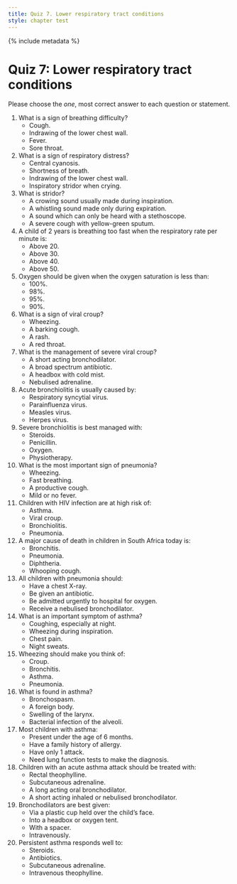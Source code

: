 ```yaml
---
title: Quiz 7. Lower respiratory tract conditions
style: chapter test
---
```


{% include metadata %}

# Quiz 7: Lower respiratory tract conditions

Please choose the *one*, most correct answer to each question or statement.

1.	What is a sign of breathing difficulty?
	-	Cough.
	+	Indrawing of the lower chest wall.
	-	Fever.
	-	Sore throat.
2.	What is a sign of respiratory distress?
	+	Central cyanosis.
	-	Shortness of breath.
	-	Indrawing of the lower chest wall.
	-	Inspiratory stridor when crying.
3.	What is stridor?
	+	A crowing sound usually made during inspiration.
	-	A whistling sound made only during expiration.
	-	A sound which can only be heard with a stethoscope.
	-	A severe cough with yellow-green sputum.
4.	A child of 2 years is breathing too fast when the respiratory rate per minute is:
	-	Above 20.
	-	Above 30.
	+	Above 40.
	-	Above 50.	
5.	Oxygen should be given when the oxygen saturation is less than:
	-	100%.
	-	98%.
	-	95%.
	+	90%.
6.	What is a sign of viral croup?
	-	Wheezing.
	+	A barking cough.
	-	A rash.
	-	A red throat.
7.	What is the management of severe viral croup?
	-	A short acting bronchodilator.
	-	A broad spectrum antibiotic.
	-	A headbox with cold mist.
	+	Nebulised adrenaline.
8.	Acute bronchiolitis is usually caused by:
	+	Respiratory syncytial virus.
	-	Parainfluenza virus.
	-	Measles virus.
	-	Herpes virus.
9.	Severe bronchiolitis is best managed with:
	-	Steroids.
	-	Penicillin.
	+	Oxygen.
	-	Physiotherapy.
10.	What is the most important sign of pneumonia?
	-	Wheezing.
	+	Fast breathing.
	-	A productive cough.
	-	Mild or no fever.
11.	Children with HIV infection are at high risk of:
	-	Asthma.
	-	Viral croup.
	-	Bronchiolitis.
	+	Pneumonia.
12.	A major cause of death in children in South Africa today is:
	-	Bronchitis.
	+	Pneumonia.
	-	Diphtheria.
	-	Whooping cough.
13.	All children with pneumonia should:
	-	Have a chest X-ray.
	+	Be given an antibiotic.
	-	Be admitted urgently to hospital for oxygen.
	-	Receive a nebulised bronchodilator.
14.	What is an important symptom of asthma?
	+	Coughing, especially at night.
	-	Wheezing during inspiration.
	-	Chest pain.
	-	Night sweats.
15.	Wheezing should make you think of:
	-	Croup.
	-	Bronchitis.
	+	Asthma.
	-	Pneumonia.
16.	What is found in asthma?
	+	Bronchospasm.
	-	A foreign body.
	-	Swelling of the larynx.
	-	Bacterial infection of the alveoli.
17.	Most children with asthma:
	-	Present under the age of 6 months.
	+	Have a family history of allergy.
	-	Have only 1 attack.
	-	Need lung function tests to make the diagnosis.
18.	Children with an acute asthma attack should be treated with:
	-	Rectal theophylline.
	-	Subcutaneous adrenaline.
	+	A long acting oral bronchodilator.
	-	A short acting inhaled or nebulised bronchodilator.
19.	Bronchodilators are best given:
	-	Via a plastic cup held over the child’s face.
	-	Into a headbox or oxygen tent.
	-	With a spacer.
	+	Intravenously.
20.	Persistent asthma responds well to:
	+	Steroids.
	-	Antibiotics.
	-	Subcutaneous adrenaline.
	-	Intravenous theophylline.
